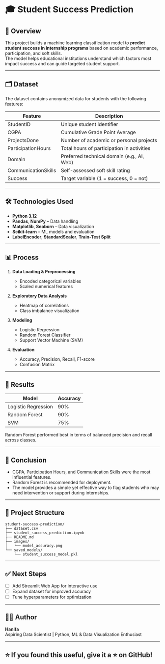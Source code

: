 
# 🎓 Student Success Prediction

## 📌 Overview

This project builds a machine learning classification model to **predict student success in internship programs** based on academic performance, participation, and soft skills.  
The model helps educational institutions understand which factors most impact success and can guide targeted student support.

---

## 🗂️ Dataset

The dataset contains anonymized data for students with the following features:

| Feature               | Description                                 |
|-----------------------|---------------------------------------------|
| StudentID             | Unique student identifier                   |
| CGPA                  | Cumulative Grade Point Average              |
| ProjectsDone          | Number of academic or personal projects     |
| ParticipationHours    | Total hours of participation in activities  |
| Domain                | Preferred technical domain (e.g., AI, Web)  |
| CommunicationSkills   | Self-assessed soft skill rating             |
| Success               | Target variable (1 = success, 0 = not)      |

---

## 🛠️ Technologies Used

- **Python 3.12**
- **Pandas**, **NumPy** – Data handling
- **Matplotlib**, **Seaborn** – Data visualization
- **Scikit-learn** – ML models and evaluation
- **LabelEncoder**, **StandardScaler**, **Train-Test Split**

---

## 📊 Process

1. **Data Loading & Preprocessing**
   - Encoded categorical variables
   - Scaled numerical features

2. **Exploratory Data Analysis**
   - Heatmap of correlations
   - Class imbalance visualization

3. **Modeling**
   - Logistic Regression
   - Random Forest Classifier
   - Support Vector Machine (SVM)

4. **Evaluation**
   - Accuracy, Precision, Recall, F1-score
   - Confusion Matrix

---

## 🧠 Results

| Model                | Accuracy |
|----------------------|----------|
| Logistic Regression  | 90%      |
| Random Forest        | 90%      |
| SVM                  | 75%      |

Random Forest performed best in terms of balanced precision and recall across classes.

---

## 📌 Conclusion

- CGPA, Participation Hours, and Communication Skills were the most influential features.
- Random Forest is recommended for deployment.
- The model provides a simple yet effective way to flag students who may need intervention or support during internships.

---

## 📁 Project Structure

```
student-success-prediction/
├── dataset.csv
├── student_success_prediction.ipynb
├── README.md
├── images/
│   └── model_accuracy.png
└── saved_models/
    └── student_success_model.pkl
```

---

## ✅ Next Steps

- [ ] Add Streamlit Web App for interactive use
- [ ] Expand dataset for improved accuracy
- [ ] Tune hyperparameters for optimization

---

## 🙋‍♀️ Author

**Hanifa**  
Aspiring Data Scientist | Python, ML & Data Visualization Enthusiast

---

## ⭐ If you found this useful, give it a ⭐ on GitHub!
